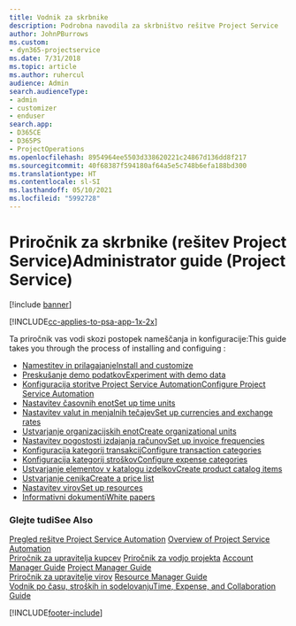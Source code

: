 ```yaml
---
title: Vodnik za skrbnike
description: Podrobna navodila za skrbništvo rešitve Project Service
author: JohnPBurrows
ms.custom:
- dyn365-projectservice
ms.date: 7/31/2018
ms.topic: article
ms.author: ruhercul
audience: Admin
search.audienceType:
- admin
- customizer
- enduser
search.app:
- D365CE
- D365PS
- ProjectOperations
ms.openlocfilehash: 8954964ee5503d338620221c24867d136dd8f217
ms.sourcegitcommit: 40f68387f594180af64a5e5c748b6efa188bd300
ms.translationtype: HT
ms.contentlocale: sl-SI
ms.lasthandoff: 05/10/2021
ms.locfileid: "5992728"
---
```

# <a name="administrator-guide-project-service"></a><span data-ttu-id="32938-103">Priročnik za skrbnike (rešitev Project Service)</span><span class="sxs-lookup"><span data-stu-id="32938-103">Administrator guide (Project Service)</span></span>

[!include [banner](../includes/psa-now-project-operations.md)]

[!INCLUDE[cc-applies-to-psa-app-1x-2x](../includes/cc-applies-to-psa-app-1x-2x.md)]

<span data-ttu-id="32938-104">Ta priročnik vas vodi skozi postopek nameščanja in konfiguracije:</span><span class="sxs-lookup"><span data-stu-id="32938-104">This guide takes you through the process of installing and configuing :</span></span>  
  
- [<span data-ttu-id="32938-105">Namestitev in prilagajanje</span><span class="sxs-lookup"><span data-stu-id="32938-105">Install and customize</span></span>](install-customize.md)
- [<span data-ttu-id="32938-106">Preskušanje demo podatkov</span><span class="sxs-lookup"><span data-stu-id="32938-106">Experiment with demo data</span></span>](use-demo-data.md)
- [<span data-ttu-id="32938-107">Konfiguracija storitve Project Service Automation</span><span class="sxs-lookup"><span data-stu-id="32938-107">Configure Project Service Automation</span></span>](configure.md)
- [<span data-ttu-id="32938-108">Nastavitev časovnih enot</span><span class="sxs-lookup"><span data-stu-id="32938-108">Set up time units</span></span>](set-up-time-units.md)
- [<span data-ttu-id="32938-109">Nastavitev valut in menjalnih tečajev</span><span class="sxs-lookup"><span data-stu-id="32938-109">Set up currencies and exchange rates</span></span>](set-up-currencies-exchange-rates.md)
- [<span data-ttu-id="32938-110">Ustvarjanje organizacijskih enot</span><span class="sxs-lookup"><span data-stu-id="32938-110">Create organizational units</span></span>](create-organizational-units.md)
- [<span data-ttu-id="32938-111">Nastavitev pogostosti izdajanja računov</span><span class="sxs-lookup"><span data-stu-id="32938-111">Set up invoice frequencies</span></span>](set-up-invoice-frequencies.md)
- [<span data-ttu-id="32938-112">Konfiguracija kategorij transakcij</span><span class="sxs-lookup"><span data-stu-id="32938-112">Configure transaction categories</span></span>](configure-transaction-categories.md)
- [<span data-ttu-id="32938-113">Konfiguracija kategorij stroškov</span><span class="sxs-lookup"><span data-stu-id="32938-113">Configure expense categories</span></span>](configure-expense-categories.md)
- [<span data-ttu-id="32938-114">Ustvarjanje elementov v katalogu izdelkov</span><span class="sxs-lookup"><span data-stu-id="32938-114">Create product catalog items</span></span>](create-product-catalog-items.md)
- [<span data-ttu-id="32938-115">Ustvarjanje cenika</span><span class="sxs-lookup"><span data-stu-id="32938-115">Create a price list</span></span>](create-price-list.md)
- [<span data-ttu-id="32938-116">Nastavitev virov</span><span class="sxs-lookup"><span data-stu-id="32938-116">Set up resources</span></span>](set-up-resources.md)
- [<span data-ttu-id="32938-117">Informativni dokumenti</span><span class="sxs-lookup"><span data-stu-id="32938-117">White papers</span></span>](white-papers.md)
  
### <a name="see-also"></a><span data-ttu-id="32938-118">Glejte tudi</span><span class="sxs-lookup"><span data-stu-id="32938-118">See Also</span></span>  
 <span data-ttu-id="32938-119">[Pregled rešitve Project Service Automation](../psa/overview.md)  </span><span class="sxs-lookup"><span data-stu-id="32938-119">[Overview of Project Service Automation](../psa/overview.md)  </span></span>  
 <span data-ttu-id="32938-120">[Priročnik za upravitelja kupcev](../psa/account-manager-guide.md) [Priročnik za vodjo projekta](../psa/project-manager-guide.md) </span><span class="sxs-lookup"><span data-stu-id="32938-120">[Account Manager Guide](../psa/account-manager-guide.md) [Project Manager Guide](../psa/project-manager-guide.md) </span></span>  
 <span data-ttu-id="32938-121">[Priročnik za upravitelje virov](../psa/resource-manager-guide.md) </span><span class="sxs-lookup"><span data-stu-id="32938-121">[Resource Manager Guide](../psa/resource-manager-guide.md) </span></span>  
 [<span data-ttu-id="32938-122">Vodnik po času, stroških in sodelovanju</span><span class="sxs-lookup"><span data-stu-id="32938-122">Time, Expense, and Collaboration Guide</span></span>](../psa/time-expense-collaboration-guide.md)


[!INCLUDE[footer-include](../includes/footer-banner.md)]